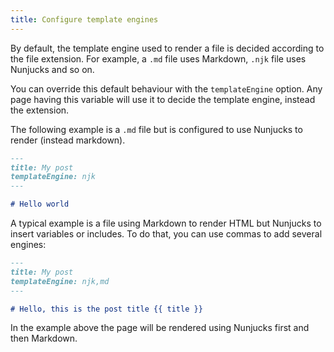 ```yaml
---
title: Configure template engines
---
```


By default, the template engine used to render a file is decided according to the file extension. For example, a `.md` file uses Markdown, `.njk` file uses Nunjucks and so on.

You can override this default behaviour with the `templateEngine` option. Any page having this variable will use it to decide the template engine, instead the extension.

The following example is a `.md` file but is configured to use Nunjucks to render (instead markdown).

```md
---
title: My post
templateEngine: njk
---

# Hello world
```

A typical example is a file using Markdown to render HTML but Nunjucks to insert variables or includes. To do that, you can use commas to add several engines:

```md
---
title: My post
templateEngine: njk,md
---

# Hello, this is the post title {{ title }}
```

In the example above the page will be rendered using Nunjucks first and then Markdown.
